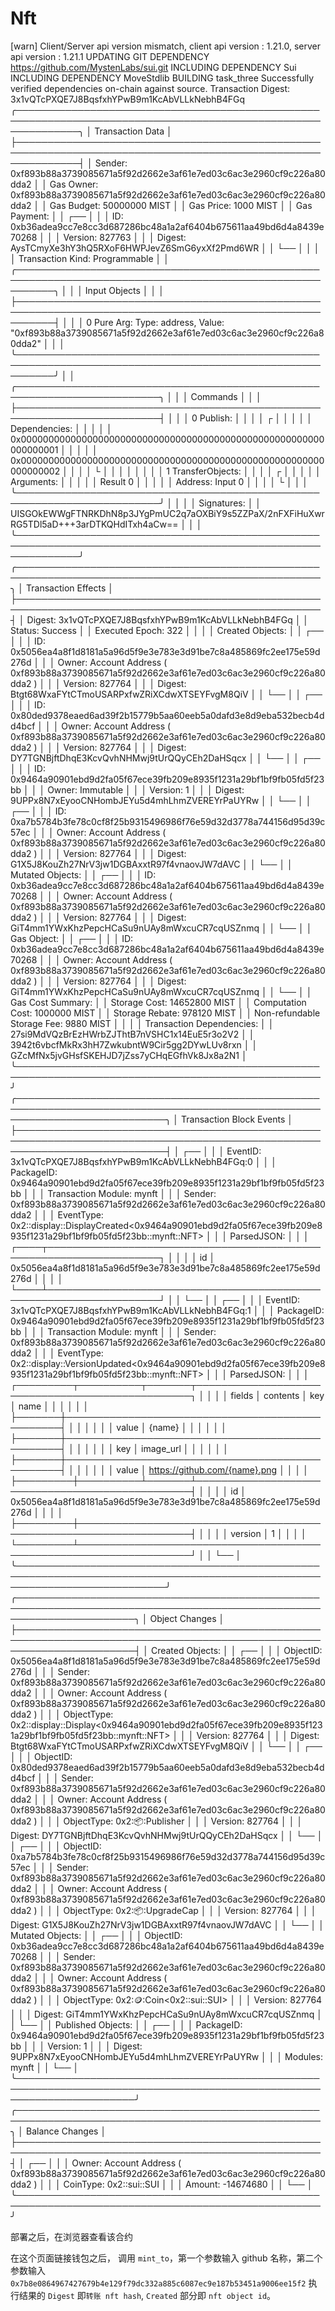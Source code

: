 # Nft

[warn] Client/Server api version mismatch, client api version : 1.21.0, server api version : 1.21.1
UPDATING GIT DEPENDENCY https://github.com/MystenLabs/sui.git
INCLUDING DEPENDENCY Sui
INCLUDING DEPENDENCY MoveStdlib
BUILDING task_three
Successfully verified dependencies on-chain against source.
Transaction Digest: 3x1vQTcPXQE7J8BqsfxhYPwB9m1KcAbVLLkNebhB4FGq
╭──────────────────────────────────────────────────────────────────────────────────────────────────────────────╮
│ Transaction Data                                                                                             │
├──────────────────────────────────────────────────────────────────────────────────────────────────────────────┤
│ Sender: 0xf893b88a3739085671a5f92d2662e3af61e7ed03c6ac3e2960cf9c226a80dda2                                   │
│ Gas Owner: 0xf893b88a3739085671a5f92d2662e3af61e7ed03c6ac3e2960cf9c226a80dda2                                │
│ Gas Budget: 50000000 MIST                                                                                    │
│ Gas Price: 1000 MIST                                                                                         │
│ Gas Payment:                                                                                                 │
│  ┌──                                                                                                         │
│  │ ID: 0xb36adea9cc7e8cc3d687286bc48a1a2af6404b675611aa49bd6d4a8439e70268                                    │
│  │ Version: 827763                                                                                           │
│  │ Digest: AysTCmyXe3hY3hQ5RXoF6HWPJevZ6SmG6yxXf2Pmd6WR                                                      │
│  └──                                                                                                         │
│                                                                                                              │
│ Transaction Kind: Programmable                                                                               │
│ ╭──────────────────────────────────────────────────────────────────────────────────────────────────────────╮ │
│ │ Input Objects                                                                                            │ │
│ ├──────────────────────────────────────────────────────────────────────────────────────────────────────────┤ │
│ │ 0   Pure Arg: Type: address, Value: "0xf893b88a3739085671a5f92d2662e3af61e7ed03c6ac3e2960cf9c226a80dda2" │ │
│ ╰──────────────────────────────────────────────────────────────────────────────────────────────────────────╯ │
│ ╭─────────────────────────────────────────────────────────────────────────╮                                  │
│ │ Commands                                                                │                                  │
│ ├─────────────────────────────────────────────────────────────────────────┤                                  │
│ │ 0  Publish:                                                             │                                  │
│ │  ┌                                                                      │                                  │
│ │  │ Dependencies:                                                        │                                  │
│ │  │   0x0000000000000000000000000000000000000000000000000000000000000001 │                                  │
│ │  │   0x0000000000000000000000000000000000000000000000000000000000000002 │                                  │
│ │  └                                                                      │                                  │
│ │                                                                         │                                  │
│ │ 1  TransferObjects:                                                     │                                  │
│ │  ┌                                                                      │                                  │
│ │  │ Arguments:                                                           │                                  │
│ │  │   Result 0                                                           │                                  │
│ │  │ Address: Input  0                                                    │                                  │
│ │  └                                                                      │                                  │
│ ╰─────────────────────────────────────────────────────────────────────────╯                                  │
│                                                                                                              │
│ Signatures:                                                                                                  │
│    UISGOkEWWgFTNRKDhN8p3JYgPmUC2q7aOXBiY9s5ZZPaX/2nFXFiHuXwrRG5TDl5aD+++3arDTKQHdITxh4aCw==                  │
│                                                                                                              │
╰──────────────────────────────────────────────────────────────────────────────────────────────────────────────╯
╭───────────────────────────────────────────────────────────────────────────────────────────────────╮
│ Transaction Effects                                                                               │
├───────────────────────────────────────────────────────────────────────────────────────────────────┤
│ Digest: 3x1vQTcPXQE7J8BqsfxhYPwB9m1KcAbVLLkNebhB4FGq                                              │
│ Status: Success                                                                                   │
│ Executed Epoch: 322                                                                               │
│                                                                                                   │
│ Created Objects:                                                                                  │
│  ┌──                                                                                              │
│  │ ID: 0x5056ea4a8f1d8181a5a96d5f9e3e783e3d91be7c8a485869fc2ee175e59d276d                         │
│  │ Owner: Account Address ( 0xf893b88a3739085671a5f92d2662e3af61e7ed03c6ac3e2960cf9c226a80dda2 )  │
│  │ Version: 827764                                                                                │
│  │ Digest: Btgt68WxaFYtCTmoUSARPxfwZRiXCdwXTSEYFvgM8QiV                                           │
│  └──                                                                                              │
│  ┌──                                                                                              │
│  │ ID: 0x80ded9378eaed6ad39f2b15779b5aa60eeb5a0dafd3e8d9eba532becb4dd4bcf                         │
│  │ Owner: Account Address ( 0xf893b88a3739085671a5f92d2662e3af61e7ed03c6ac3e2960cf9c226a80dda2 )  │
│  │ Version: 827764                                                                                │
│  │ Digest: DY7TGNBjftDhqE3KcvQvhNHMwj9tUrQQyCEh2DaHSqcx                                           │
│  └──                                                                                              │
│  ┌──                                                                                              │
│  │ ID: 0x9464a90901ebd9d2fa05f67ece39fb209e8935f1231a29bf1bf9fb05fd5f23bb                         │
│  │ Owner: Immutable                                                                               │
│  │ Version: 1                                                                                     │
│  │ Digest: 9UPPx8N7xEyooCNHombJEYu5d4mhLhmZVEREYrPaUYRw                                           │
│  └──                                                                                              │
│  ┌──                                                                                              │
│  │ ID: 0xa7b5784b3fe78c0cf8f25b9315496986f76e59d32d3778a744156d95d39c57ec                         │
│  │ Owner: Account Address ( 0xf893b88a3739085671a5f92d2662e3af61e7ed03c6ac3e2960cf9c226a80dda2 )  │
│  │ Version: 827764                                                                                │
│  │ Digest: G1X5J8KouZh27NrV3jw1DGBAxxtR97f4vnaovJW7dAVC                                           │
│  └──                                                                                              │
│ Mutated Objects:                                                                                  │
│  ┌──                                                                                              │
│  │ ID: 0xb36adea9cc7e8cc3d687286bc48a1a2af6404b675611aa49bd6d4a8439e70268                         │
│  │ Owner: Account Address ( 0xf893b88a3739085671a5f92d2662e3af61e7ed03c6ac3e2960cf9c226a80dda2 )  │
│  │ Version: 827764                                                                                │
│  │ Digest: GiT4mm1YWxKhzPepcHCaSu9nUAy8mWxcuCR7cqUSZnmq                                           │
│  └──                                                                                              │
│ Gas Object:                                                                                       │
│  ┌──                                                                                              │
│  │ ID: 0xb36adea9cc7e8cc3d687286bc48a1a2af6404b675611aa49bd6d4a8439e70268                         │
│  │ Owner: Account Address ( 0xf893b88a3739085671a5f92d2662e3af61e7ed03c6ac3e2960cf9c226a80dda2 )  │
│  │ Version: 827764                                                                                │
│  │ Digest: GiT4mm1YWxKhzPepcHCaSu9nUAy8mWxcuCR7cqUSZnmq                                           │
│  └──                                                                                              │
│ Gas Cost Summary:                                                                                 │
│    Storage Cost: 14652800 MIST                                                                    │
│    Computation Cost: 1000000 MIST                                                                 │
│    Storage Rebate: 978120 MIST                                                                    │
│    Non-refundable Storage Fee: 9880 MIST                                                          │
│                                                                                                   │
│ Transaction Dependencies:                                                                         │
│    27si9MdVQzBrEzHWrbZJThtB7nVSHC1x14EuE5r3o2V2                                                   │
│    3942t6vbcfMkRx3hH7ZwkubntW9Cir5gg2DYwLUv8rxn                                                   │
│    GZcMfNx5jvGHsfSKEHJD7jZss7yCHqEGfhVk8Jx8a2N1                                                   │
╰───────────────────────────────────────────────────────────────────────────────────────────────────╯
╭────────────────────────────────────────────────────────────────────────────────────────────────────────────────────────────╮
│ Transaction Block Events                                                                                                   │
├────────────────────────────────────────────────────────────────────────────────────────────────────────────────────────────┤
│  ┌──                                                                                                                       │
│  │ EventID: 3x1vQTcPXQE7J8BqsfxhYPwB9m1KcAbVLLkNebhB4FGq:0                                                                 │
│  │ PackageID: 0x9464a90901ebd9d2fa05f67ece39fb209e8935f1231a29bf1bf9fb05fd5f23bb                                           │
│  │ Transaction Module: mynft                                                                                               │
│  │ Sender: 0xf893b88a3739085671a5f92d2662e3af61e7ed03c6ac3e2960cf9c226a80dda2                                              │
│  │ EventType: 0x2::display::DisplayCreated<0x9464a90901ebd9d2fa05f67ece39fb209e8935f1231a29bf1bf9fb05fd5f23bb::mynft::NFT> │
│  │ ParsedJSON:                                                                                                             │
│  │   ┌────┬────────────────────────────────────────────────────────────────────┐                                           │
│  │   │ id │ 0x5056ea4a8f1d8181a5a96d5f9e3e783e3d91be7c8a485869fc2ee175e59d276d │                                           │
│  │   └────┴────────────────────────────────────────────────────────────────────┘                                           │
│  └──                                                                                                                       │
│  ┌──                                                                                                                       │
│  │ EventID: 3x1vQTcPXQE7J8BqsfxhYPwB9m1KcAbVLLkNebhB4FGq:1                                                                 │
│  │ PackageID: 0x9464a90901ebd9d2fa05f67ece39fb209e8935f1231a29bf1bf9fb05fd5f23bb                                           │
│  │ Transaction Module: mynft                                                                                               │
│  │ Sender: 0xf893b88a3739085671a5f92d2662e3af61e7ed03c6ac3e2960cf9c226a80dda2                                              │
│  │ EventType: 0x2::display::VersionUpdated<0x9464a90901ebd9d2fa05f67ece39fb209e8935f1231a29bf1bf9fb05fd5f23bb::mynft::NFT> │
│  │ ParsedJSON:                                                                                                             │
│  │   ┌─────────┬──────────┬───────┬─────────────────────────────────────────────────┐                                      │
│  │   │ fields  │ contents │ key   │ name                                            │                                      │
│  │   │         │          ├───────┼─────────────────────────────────────────────────┤                                      │
│  │   │         │          │ value │ {name}                                          │                                      │
│  │   │         │          ├───────┼─────────────────────────────────────────────────┤                                      │
│  │   │         │          │ key   │ image_url                                       │                                      │
│  │   │         │          ├───────┼─────────────────────────────────────────────────┤                                      │
│  │   │         │          │ value │ https://github.com/{name}.png                   │                                      │
│  │   ├─────────┼──────────┴───────┴─────────────────────────────────────────────────┤                                      │
│  │   │ id      │ 0x5056ea4a8f1d8181a5a96d5f9e3e783e3d91be7c8a485869fc2ee175e59d276d │                                      │
│  │   ├─────────┼────────────────────────────────────────────────────────────────────┤                                      │
│  │   │ version │ 1                                                                  │                                      │
│  │   └─────────┴────────────────────────────────────────────────────────────────────┘                                      │
│  └──                                                                                                                       │
╰────────────────────────────────────────────────────────────────────────────────────────────────────────────────────────────╯
╭───────────────────────────────────────────────────────────────────────────────────────────────────────────────────────╮
│ Object Changes                                                                                                        │
├───────────────────────────────────────────────────────────────────────────────────────────────────────────────────────┤
│ Created Objects:                                                                                                      │
│  ┌──                                                                                                                  │
│  │ ObjectID: 0x5056ea4a8f1d8181a5a96d5f9e3e783e3d91be7c8a485869fc2ee175e59d276d                                       │
│  │ Sender: 0xf893b88a3739085671a5f92d2662e3af61e7ed03c6ac3e2960cf9c226a80dda2                                         │
│  │ Owner: Account Address ( 0xf893b88a3739085671a5f92d2662e3af61e7ed03c6ac3e2960cf9c226a80dda2 )                      │
│  │ ObjectType: 0x2::display::Display<0x9464a90901ebd9d2fa05f67ece39fb209e8935f1231a29bf1bf9fb05fd5f23bb::mynft::NFT>  │
│  │ Version: 827764                                                                                                    │
│  │ Digest: Btgt68WxaFYtCTmoUSARPxfwZRiXCdwXTSEYFvgM8QiV                                                               │
│  └──                                                                                                                  │
│  ┌──                                                                                                                  │
│  │ ObjectID: 0x80ded9378eaed6ad39f2b15779b5aa60eeb5a0dafd3e8d9eba532becb4dd4bcf                                       │
│  │ Sender: 0xf893b88a3739085671a5f92d2662e3af61e7ed03c6ac3e2960cf9c226a80dda2                                         │
│  │ Owner: Account Address ( 0xf893b88a3739085671a5f92d2662e3af61e7ed03c6ac3e2960cf9c226a80dda2 )                      │
│  │ ObjectType: 0x2::package::Publisher                                                                                │
│  │ Version: 827764                                                                                                    │
│  │ Digest: DY7TGNBjftDhqE3KcvQvhNHMwj9tUrQQyCEh2DaHSqcx                                                               │
│  └──                                                                                                                  │
│  ┌──                                                                                                                  │
│  │ ObjectID: 0xa7b5784b3fe78c0cf8f25b9315496986f76e59d32d3778a744156d95d39c57ec                                       │
│  │ Sender: 0xf893b88a3739085671a5f92d2662e3af61e7ed03c6ac3e2960cf9c226a80dda2                                         │
│  │ Owner: Account Address ( 0xf893b88a3739085671a5f92d2662e3af61e7ed03c6ac3e2960cf9c226a80dda2 )                      │
│  │ ObjectType: 0x2::package::UpgradeCap                                                                               │
│  │ Version: 827764                                                                                                    │
│  │ Digest: G1X5J8KouZh27NrV3jw1DGBAxxtR97f4vnaovJW7dAVC                                                               │
│  └──                                                                                                                  │
│ Mutated Objects:                                                                                                      │
│  ┌──                                                                                                                  │
│  │ ObjectID: 0xb36adea9cc7e8cc3d687286bc48a1a2af6404b675611aa49bd6d4a8439e70268                                       │
│  │ Sender: 0xf893b88a3739085671a5f92d2662e3af61e7ed03c6ac3e2960cf9c226a80dda2                                         │
│  │ Owner: Account Address ( 0xf893b88a3739085671a5f92d2662e3af61e7ed03c6ac3e2960cf9c226a80dda2 )                      │
│  │ ObjectType: 0x2::coin::Coin<0x2::sui::SUI>                                                                         │
│  │ Version: 827764                                                                                                    │
│  │ Digest: GiT4mm1YWxKhzPepcHCaSu9nUAy8mWxcuCR7cqUSZnmq                                                               │
│  └──                                                                                                                  │
│ Published Objects:                                                                                                    │
│  ┌──                                                                                                                  │
│  │ PackageID: 0x9464a90901ebd9d2fa05f67ece39fb209e8935f1231a29bf1bf9fb05fd5f23bb                                      │
│  │ Version: 1                                                                                                         │
│  │ Digest: 9UPPx8N7xEyooCNHombJEYu5d4mhLhmZVEREYrPaUYRw                                                               │
│  │ Modules: mynft                                                                                                     │
│  └──                                                                                                                  │
╰───────────────────────────────────────────────────────────────────────────────────────────────────────────────────────╯
╭───────────────────────────────────────────────────────────────────────────────────────────────────╮
│ Balance Changes                                                                                   │
├───────────────────────────────────────────────────────────────────────────────────────────────────┤
│  ┌──                                                                                              │
│  │ Owner: Account Address ( 0xf893b88a3739085671a5f92d2662e3af61e7ed03c6ac3e2960cf9c226a80dda2 )  │
│  │ CoinType: 0x2::sui::SUI                                                                        │
│  │ Amount: -14674680                                                                              │
│  └──                                                                                              │
╰───────────────────────────────────────────────────────────────────────────────────────────────────╯

部署之后，在浏览器查看该合约

在这个页面链接钱包之后， 调用 `mint_to`，第一个参数输入 github 名称，第二个参数输入`0x7b8e0864967427679b4e129f79dc332a885c6087ec9e187b53451a9006ee15f2`
执行结果的 `Digest` 即`转账 nft hash`, `Created` 部分即 `nft object id`。
